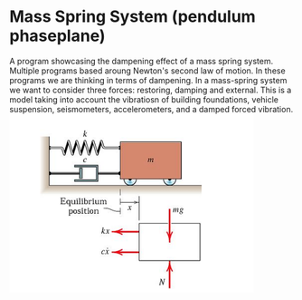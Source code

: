 # Mass Spring System (pendulum phaseplane)
A program showcasing the dampening effect of a mass spring system. Multiple programs based aroung Newton's second law of motion. In these programs we are thinking in terms of dampening.
In a mass-spring system we want to consider three forces: restoring, damping and external. This is a model taking into account the vibratiosn of building foundations, vehicle suspension, seismometers, accelerometers, and a damped forced vibration.
![alt text](https://github.com/kttra/Mass-Spring-System-pendulum-phaseplane/blob/doc/1.png?raw=true)
